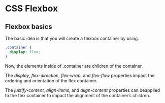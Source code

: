 # CSS Flexbox

## Flexbox basics

The basic idea is that you will create a flexbox container by using:

```css
.container {
  display: flex;
}
```

Now, the elements inside of .container are children of the container.

The *display*, *flex-direction*, *flex-wrap*, and *flex-flow* properties impact the ordering and orientation of the flex container. 

The *justify-content*, *align-items*, and *align-content* properties can beapplied to the flex container to impact the alignment of the container’s children.